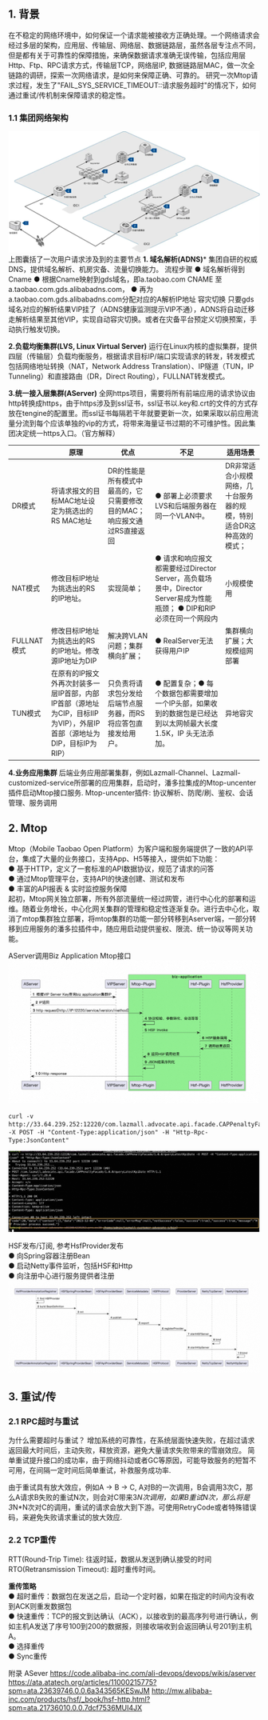 ## 1. 背景
在不稳定的网络环境中，如何保证一个请求能被接收方正确处理。一个网络请求会经过多层的架构，应用层、传输层、网络层、数据链路层，虽然各层专注点不同，但是都有关于可靠性的保障措施，来确保数据请求准确无误传输，包括应用层 Http、Ftp、RPC请求方式，传输层TCP，网络层IP, 数据链路层MAC，做一次全链路的调研，探索一次网络请求，是如何来保障正确、可靠的。
研究一次Mtop请求过程，发生了"FAIL_SYS_SERVICE_TIMEOUT::请求服务超时"的情况下，如何通过重试/传机制来保障请求的稳定性。
### 1.1 集团网络架构
![img.png](./img.png)
上图囊括了一次用户请求涉及到的主要节点
**1. 域名解析(ADNS)***
   集团自研的权威DNS，提供域名解析、机房灾备、流量切换能力。
   流程步骤
   ● 域名解析得到Cname
   ● 根据Cname映射到gds域名，即a.taobao.com CNAME 至a.taobao.com.gds.alibabadns.com，
   ● 再为a.taobao.com.gds.alibabadns.com分配对应的A解析IP地址
   容灾切换
只要gds域名对应的解析结果VIP挂了（ADNS健康监测提示VIP不通），ADNS将自动迁移走解析结果至其他VIP，实现自动容灾切换。或者在灾备平台预定义切换预案，手动执行触发切换。

**2.负载均衡集群(LVS, Linux Virtual Server)**
   运行在Linux内核的虚拟集群，提供四层（传输层）负载均衡服务，根据请求目标IP/端口实现请求的转发，转发模式包括网络地址转换（NAT，Network Address Translation）、IP隧道（TUN，IP Tunneling）和直接路由（DR，Direct Routing），FULLNAT转发模式。  

**3.统一接入层集群(AServer)**
   全网https项目，需要将所有前端应用的请求协议由http转换成https，由于https涉及到ssl证书，ssl证书以.key和.crt的文件的方式存放在tengine的配置里。而ssl证书每隔若干年就要更新一次，如果采取以前应用流量分流到每个应该单独的vip的方式，将带来海量证书过期的不可维护性。因此集团决定统一https入口。（官方解释）
      
   |    | 原理  | 优点 | 不足 | 适用场景 | 
   |  ----  | ----  |----| ----  | ----|
   | DR模式 | 将请求报文的目标MAC地址设定为挑选出的RS MAC地址 | DR的性能是所有模式中最高的，它只需要修改目的MAC；响应报文通过RS直接返回 | ● 部署上必须要求LVS和后端服务器在同一个VLAN中。                                                  | DR非常适合小规模网络，几十台服务器的规模，特别适合DR这种高效的模式； |
   | NAT模式 | 修改目标IP地址为挑选出的RS的IP地址。 | 实现简单； | ● 请求和响应报文都需要经过Director Server，高负载场景中，Director Server易成为性能瓶颈； ● DIP和RIP必须在同一个网段内 | 小规模使用|
   | FULLNAT模式 | 修改目标IP地址为挑选出的RS的IP地址。修改源IP地址为DIP | 解决跨VLAN问题；集群横向扩展；|  ● RealServer无法获得用户IP | 集群横向扩展；大规模组网部署 |
   | TUN模式 | 在原有的IP报文外再次封装多一层IP首部，内部IP首部（源地址为CIP，目标IIP为VIP），外层IP首部（源地址为DIP，目标IP为RIP） | 只负责将请求包分发给后端节点服务器，而RS将应答包直接发给用户。 | ● 配置复杂；● 每个数据包都需要增加一个IP头部，如果收到的数据包是已经达到以太网帧最大长度1.5K，IP 头无法添加。 | 异地容灾 |

**4.业务应用集群**
   后端业务应用部署集群，例如Lazmall-Channel、Lazmall-customized-service所部署的应用集群，启动时，潘多拉集成的Mtop-uncenter插件启动Mtop接口服务.
   Mtop-uncenter插件: 协议解析、防爬/刷、鉴权、会话管理、服务调用  

## 2. Mtop
   Mtop（Mobile Taobao Open Platform）为客户端和服务端提供了一致的API平台，集成了大量的业务接口，支持App、H5等接入，提供如下功能：  
   ● 基于HTTP，定义了一套标准的API数据协议，规范了请求的问答  
   ● 通过Mtop管理平台，支持API的快速创建、测试和发布  
   ● 丰富的API报表 & 实时监控服务保障  
   起初，Mtop网关独立部署，所有外部流量统一经过网管，进行中心化的部署和运维。随着业务增长，中心化网关集群的管理和稳定性逐渐复杂。进行去中心化，取消了mtop集群独立部署，将mtop集群的功能一部分转移到Aserver端，一部分转移到应用服务的潘多拉插件中，随应用启动提供鉴权、限流、统一协议等网关功能。

AServer调用Biz Application Mtop接口
![img_1.png](img_1.png)
```
curl -v http://33.64.239.252:12220/com.lazmall.advocate.api.facade.CAPPenaltyFacade/1.0.0/queryLatestKpiDate -X POST -H "Content-Type:application/json" -H "Http-Rpc-Type:JsonContent"
```
![img_2.png](img_2.png)

HSF发布/订阅, 参考HsfProvider发布   
● 向Spring容器注册Bean  
● 启动Netty事件监听，包括HSF和Http  
● 向注册中心进行服务提供者注册  
![img_3.png](img_3.png)




## 3. 重试/传
### 2.1 RPC超时与重试
为什么需要超时与重试？
增加系统的可靠性，在系统层面快速失败，在超过请求返回最大时间后，主动失败，释放资源，避免大量请求失败带来的雪崩效应。
简单重试提升接口的成功率，由于网络抖动或者GC等原因，可能导致服务的短暂不可用，在间隔一定时间后简单重试，补救服务成功率.

由于重试具有放大效应，例如A -> B -> C, A对B的一次调用，B会调用3次C，那么A请求B失败的重试N次，则会对C带来3*N次调用，如果B重试N次，那么将是3*N*N次对C的调用，重试的请求会放大到下游。可使用RetryCode或者特殊错误码，来避免失败请求重试的放大效应.

### 2.2 TCP重传
RTT(Round-Trip Time): 往返时延，数据从发送到确认接受的时间
RTO(Retransmission Timeout): 超时重传时间。

**重传策略**  
● 超时重传：数据包在发送之后，启动一个定时器，如果在指定的时间内没有收到ACK则重发数据包  
● 快速重传：TCP的报文到达确认（ACK），以接收到的最高序列号进行确认，例如主机A发送了序号100到200的数据报，则接收端收到会返回确认号201到主机A。  
● 选择重传  
● Sync重传  

附录
ASever https://code.alibaba-inc.com/ali-devops/devops/wikis/aserver
https://ata.atatech.org/articles/11000215775?spm=ata.23639746.0.0.6a343565KESwJM
http://mw.alibaba-inc.com/products/hsf/_book/hsf-http.html?spm=ata.21736010.0.0.7dcf7536MUI4JX